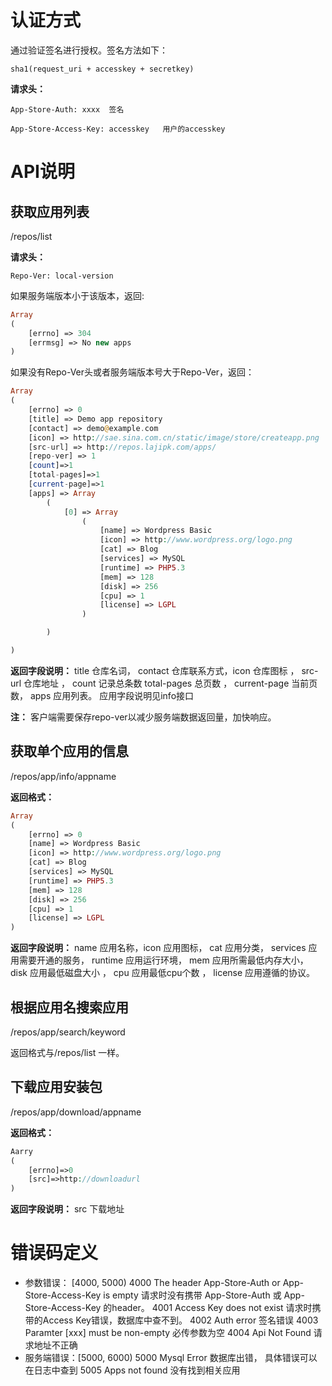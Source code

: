 # 认证方式
通过验证签名进行授权。签名方法如下：
```
sha1(request_uri + accesskey + secretkey)
```
__请求头：__

    App-Store-Auth: xxxx  签名

    App-Store-Access-Key: accesskey   用户的accesskey

# API说明
## 获取应用列表
/repos/list

__请求头：__
```
Repo-Ver: local-version   
```

如果服务端版本小于该版本，返回:
``` php
Array
(
    [errno] => 304
    [errmsg] => No new apps
)
```
如果没有Repo-Ver头或者服务端版本号大于Repo-Ver，返回：
``` php
Array
(
    [errno] => 0
    [title] => Demo app repository
    [contact] => demo@example.com
    [icon] => http://sae.sina.com.cn/static/image/store/createapp.png
    [src-url] => http://repos.lajipk.com/apps/
    [repo-ver] => 1
	[count]=>1
	[total-pages]=>1
	[current-page]=>1
    [apps] => Array
        (
            [0] => Array
                (
                    [name] => Wordpress Basic
                    [icon] => http://www.wordpress.org/logo.png
                    [cat] => Blog
                    [services] => MySQL
                    [runtime] => PHP5.3
                    [mem] => 128
                    [disk] => 256
                    [cpu] => 1
                    [license] => LGPL
                )

        )

)
```

__返回字段说明：__ title 仓库名词， contact 仓库联系方式，icon 仓库图标 ， src-url 仓库地址 ， count 记录总条数  total-pages 总页数 ，  current-page 当前页数， apps 应用列表。 应用字段说明见info接口

__注：__ 客户端需要保存repo-ver以减少服务端数据返回量，加快响应。

## 获取单个应用的信息
/repos/app/info/appname

__返回格式：__
``` php
Array
(
    [errno] => 0
    [name] => Wordpress Basic
    [icon] => http://www.wordpress.org/logo.png
    [cat] => Blog
    [services] => MySQL
    [runtime] => PHP5.3
    [mem] => 128
    [disk] => 256
    [cpu] => 1
    [license] => LGPL
)
```
__返回字段说明：__ name 应用名称，icon 应用图标， cat 应用分类， services 应用需要开通的服务， runtime 应用运行环境， mem 应用所需最低内存大小，  disk 应用最低磁盘大小 ， cpu 应用最低cpu个数 ， license 应用遵循的协议。 
## 根据应用名搜索应用
/repos/app/search/keyword

返回格式与/repos/list 一样。

## 下载应用安装包
/repos/app/download/appname

__返回格式：__
``` php
Aarry
(
	[errno]=>0
	[src]=>http://downloadurl
)
```
__返回字段说明：__ src 下载地址
# 错误码定义
* 参数错误： [4000, 5000)
4000  The header App-Store-Auth or App-Store-Access-Key is empty  请求时没有携带 App-Store-Auth 或 App-Store-Access-Key 的header。
4001  Access Key does not exist   请求时携带的Access Key错误，数据库中查不到。
4002  Auth error 签名错误
4003  Paramter [xxx] must be non-empty  必传参数为空 
4004  Api Not Found   请求地址不正确
* 服务端错误：[5000, 6000)
5000 Mysql Error  数据库出错， 具体错误可以在日志中查到
5005 Apps not found  没有找到相关应用

